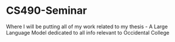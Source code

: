 # CS490-Seminar
Where I will be putting all of my work related to my thesis - A Large Language Model dedicated to all info relevant to Occidental College
